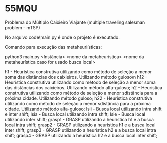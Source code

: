 # 55MQU

Problema do Múltiplo Caixieiro Viajante (multiple traveling salesman problem - mTSP)

No arquivo code\main.py é onde o projeto é executado.

Comando para execução das metaheuriísticas:

python3 main.py <Instância> <nome da metaheurística> <nome da metaheurística caso for usado busca local>

h1 - Heurística construtiva utilizando como método de seleção a menor soma das distâncias dos caixieiros. Utilizando método guloso\n
h12 - Heurística construtiva utilizando como método de seleção a menor soma das distâncias dos caixieiros. Utilizando método alfa-guloso;
h2 - Heurística construtiva utilizando como método de seleção a menor sdistância para a próxima cidade. Utilizando método guloso;
h22 - Heurística construtiva utilizando como método de seleção a menor sdistância para a próxima cidade. Utilizando método alfa-guloso;
lsii - Busca local utilizando intra shift e inter shift;
lsia - Busca local utilizando intra shift;
lsie - Busca local utilizando inter shift;
grasp1 - GRASP utilizando a heurística h1 e a busca local intra shift;
grasp2 - GRASP utilizando a heurística h1 e a busca local inter shift;
grasp3 - GRASP utilizando a heurística h2 e a busca local intra shift;
grasp4 - GRASP utilizando a heurística h2 e a busca local inter shift;
